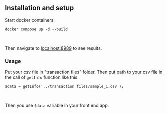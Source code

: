 ## Installation and setup

Start docker containers:
```
docker compose up -d --build
```
<br />

Then navigate to <a href="http://localhost:8989/">localhost:8989</a> to see results.

### Usage
Put your csv file in "transaction files" folder. Then put path to your csv file in the call of `getInfo` function like this:
```
$data = getInfo('../transaction files/sample_1.csv');
```
<br />

Then you use `$data` variable in your front end app.